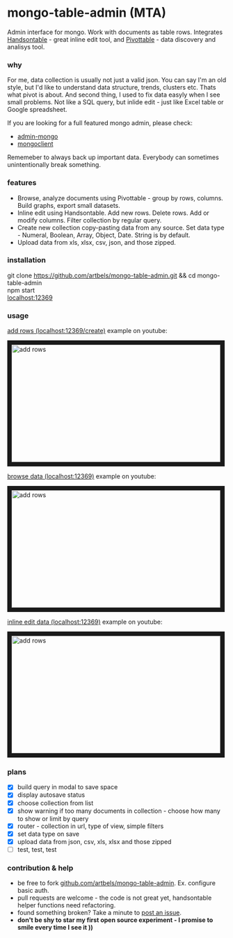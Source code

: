 # mongo-table-admin (MTA)

Admin interface for mongo. Work with documents as table rows. Integrates [Handsontable](https://handsontable.com/) - great inline edit tool, and [Pivottable](https://github.com/nicolaskruchten/pivottable) - data discovery and analisys tool.

### why

For me, data collection is usually not just a valid json. You can say I'm an old style, but I'd like to understand data structure, trends, clusters etc. Thats what pivot is about. And second thing, I used to fix data easyly when I see small problems. Not like a SQL query, but inlide edit - just like Excel table or Google spreadsheet.

If you are looking for a full featured mongo admin, please check:
* [admin-mongo](https://www.npmjs.com/package/admin-mongo)
* [mongoclient](http://www.mongoclient.com/)

Rememeber to always back up important data. Everybody can sometimes unintentionally break something.

### features

* Browse, analyze documents using Pivottable - group by rows, columns. Build graphs, export small datasets.
* Inline edit using Handsontable. Add new rows. Delete rows. Add or modify columns. Filter collection by regular query. 
* Create new collection copy-pasting data from any source. Set data type - Numeral, Boolean, Array, Object, Date. String is by default.
* Upload data from xls, xlsx, csv, json, and those zipped.

### installation
git clone https://github.com/artbels/mongo-table-admin.git && cd mongo-table-admin  
npm start  
[localhost:12369](http://localhost:12369)


### usage

[add rows (localhost:12369/create)](http://localhost:12369/create) example on youtube:

<a href="http://www.youtube.com/watch?feature=player_embedded&v=_vUlAHl9uUU
" target="_blank"><img src="http://img.youtube.com/vi/_vUlAHl9uUU/0.jpg" 
alt="add rows" width="480" height="270" border="10" /></a>

[browse data (localhost:12369)](http://localhost:12369) example on youtube:

<a href="http://www.youtube.com/watch?feature=player_embedded&v=eg8KG5Xw3Rc
" target="_blank"><img src="http://img.youtube.com/vi/eg8KG5Xw3Rc/0.jpg" 
alt="add rows" width="480" height="270" border="10" /></a>

[inline edit data (localhost:12369)](http://localhost:12369) example on youtube:

<a href="http://www.youtube.com/watch?feature=player_embedded&v=IkbTDQo2VwM
" target="_blank"><img src="http://img.youtube.com/vi/IkbTDQo2VwM/0.jpg" 
alt="add rows" width="480" height="270" border="10" /></a>

### plans
- [x] build query in modal to save space
- [x] display autosave status
- [x] choose collection from list
- [x] show warning if too many documents in collection - choose how many to show or limit by query
- [x] router - collection in url, type of view, simple filters 
- [x] set data type on save
- [x] upload data from json, csv, xls, xlsx and those zipped
- [ ] test, test, test

### contribution & help

* be free to fork [github.com/artbels/mongo-table-admin](https://github.com/artbels/mongo-table-admin). Ex. configure basic auth.
* pull requests are welcome - the code is not great yet, handsontable helper functions need refactoring.
* found something broken? Take a minute to [post an issue](https://github.com/artbels/mongo-table-admin/issues).
* **don't be shy to star my first open source experiment - I promise to smile every time I see it ))**